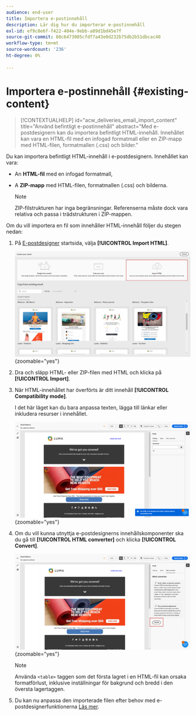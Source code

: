 ```yaml
---
audience: end-user
title: Importera e-postinnehåll
description: Lär dig hur du importerar e-postinnehåll
exl-id: ef9c8e6f-f422-404e-9ebb-a89d1bd45e7f
source-git-commit: 88c6473005cfdf7a43e0d232b75db2b51dbcac40
workflow-type: tm+mt
source-wordcount: '236'
ht-degree: 0%

---
```


# Importera e-postinnehåll {#existing-content}

>[!CONTEXTUALHELP]
>id="acw_deliveries_email_import_content"
>title="Använd befintligt e-postinnehåll"
>abstract="Med e-postdesignern kan du importera befintligt HTML-innehåll. Innehållet kan vara en HTML-fil med en infogad formatmall eller en ZIP-mapp med HTML-filen, formatmallen (.css) och bilder."

Du kan importera befintligt HTML-innehåll i e-postdesignern. Innehållet kan vara:

* An **HTML-fil** med en infogad formatmall,
* A **ZIP-mapp** med HTML-filen, formatmallen (.css) och bilderna.

  >[!NOTE]
  >
  >ZIP-filstrukturen har inga begränsningar. Referenserna måste dock vara relativa och passa i trädstrukturen i ZIP-mappen.

Om du vill importera en fil som innehåller HTML-innehåll följer du stegen nedan:

1. På [E-postdesigner](get-started-email-designer.md) startsida, välja **[!UICONTROL Import HTML]**.

   ![](assets/html-import.png){zoomable=&quot;yes&quot;}

1. Dra och släpp HTML- eller ZIP-filen med HTML och klicka på **[!UICONTROL Import]**.

1. När HTML-innehållet har överförts är ditt innehåll **[!UICONTROL Compatibility mode]**.

   I det här läget kan du bara anpassa texten, lägga till länkar eller inkludera resurser i innehållet.

   ![](assets/html-imported.png){zoomable=&quot;yes&quot;}

1. Om du vill kunna utnyttja e-postdesignerns innehållskomponenter ska du gå till **[!UICONTROL HTML converter]** och klicka **[!UICONTROL Convert]**.

   ![](assets/html-imported-2.png){zoomable=&quot;yes&quot;}

   >[!NOTE]
   >
   > Använda `<table>` taggen som det första lagret i en HTML-fil kan orsaka formatförlust, inklusive inställningar för bakgrund och bredd i den översta lagertaggen.

1. Du kan nu anpassa den importerade filen efter behov med e-postdesignerfunktionerna [Läs mer](content-components.md).

